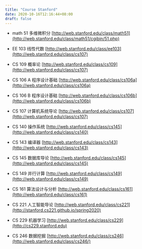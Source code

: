 ```yaml
---
title: "Course Stanford"
date: 2020-10-16T12:16:44+08:00
draft: false
---
```

- math 51 多维微积分 [http://web.stanford.edu/class/math51](http://web.stanford.edu/class/math51/cgibin/51.php)


- EE 103 线性代数 [http://web.stanford.edu/class/ee103](http://web.stanford.edu/class/cs107)


- CS 109 概率论 [http://web.stanford.edu/class/cs109](http://web.stanford.edu/class/cs107)

- CS 106 A 程序设计基础 [http://web.stanford.edu/class/cs106a](http://web.stanford.edu/class/cs106a)

- CS 106 B 程序设计基础 [http://web.stanford.edu/class/cs106b](http://web.stanford.edu/class/cs106b)

- CS 107 计算机系统导论 [http://web.stanford.edu/class/cs107](http://web.stanford.edu/class/cs107)

- CS 140 操作系统 [http://web.stanford.edu/class/cs145](http://web.stanford.edu/class/cs140)


- CS 143 编译器 [http://web.stanford.edu/class/cs143](http://web.stanford.edu/class/cs143)

- CS 145 数据库导论 [http://web.stanford.edu/class/cs145](http://web.stanford.edu/class/cs145)

- CS 149 并行计算 [http://web.stanford.edu/class/cs149](http://web.stanford.edu/class/cs149)



- CS 161 算法设计与分析 [http://web.stanford.edu/class/cs161](http://web.stanford.edu/class/cs161)


- CS 221 人工智能导论 [http://web.stanford.edu/class/cs221](http://stanford.cs221.github.io/spring2020)

- CS 229 机器学习 [http://web.stanford.edu/class/cs229](http://cs229.stanford.edu)

- CS 246 数据挖掘 [http://web.stanford.edu/class/cs246](http://web.stanford.edu/class/cs246/)


